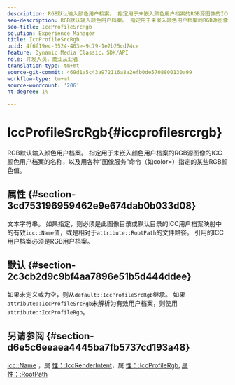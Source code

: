 ```yaml
---
description: RGB默认输入颜色用户档案。 指定用于未嵌入颜色用户档案的RGB源图像的ICC颜色用户档案的名称，以及用各种“图像服务”命令（如color=）指定的某些RGB颜色值。
seo-description: RGB默认输入颜色用户档案。 指定用于未嵌入颜色用户档案的RGB源图像的ICC颜色用户档案的名称，以及用各种“图像服务”命令（如color=）指定的某些RGB颜色值。
seo-title: IccProfileSrcRgb
solution: Experience Manager
title: IccProfileSrcRgb
uuid: 4f6f19ec-3524-403e-9c79-1e2b25cd74ce
feature: Dynamic Media Classic，SDK/API
role: 开发人员，商业从业者
translation-type: tm+mt
source-git-commit: 469d1a5c43a972116a8a2efb0de5708800130a99
workflow-type: tm+mt
source-wordcount: '206'
ht-degree: 1%

---
```



# IccProfileSrcRgb{#iccprofilesrcrgb}

RGB默认输入颜色用户档案。 指定用于未嵌入颜色用户档案的RGB源图像的ICC颜色用户档案的名称，以及用各种“图像服务”命令（如color=）指定的某些RGB颜色值。

## 属性 {#section-3cd753196959462e9e674dab0b033d08}

文本字符串。 如果指定，则必须是此图像目录或默认目录的ICC用户档案映射中的有效`icc::Name`值，或是相对于`attribute::RootPath`的文件路径。 引用的ICC用户档案必须是RGB用户档案。

## 默认 {#section-2c3cb2d9c9bf4aa7896e51b5d444ddee}

如果未定义或为空，则从`default::IccProfileSrcRgb`继承。 如果`attribute::IccProfileSrcRgb`未解析为有效用户档案，则使用`attribute::IccProfileRgb`。

## 另请参阅 {#section-d6e5c6eeaea4445ba7fb5737cd193a48}

[icc::Name](../../../../../is-api/image-catalog/image-serving-api-ref/c-image-catalog-reference/c-icc-profile-map-reference/r-name-icc.md#reference-9e7d3c8e35434981a3dfac66b8946cbe) ，属 [性：:IccRenderIntent](../../../../../is-api/image-catalog/image-serving-api-ref/c-image-catalog-reference/c-attributes-reference/r-iccrenderintent.md#reference-012f207f28bd4406a5368d23ed95a51f)，属 [性：:IccProfileRgb](../../../../../is-api/image-catalog/image-serving-api-ref/c-image-catalog-reference/c-attributes-reference/r-iccprofilergb.md#reference-3479e7daac54404f84b06b98ca07b9df), [属性：:RootPath](../../../../../is-api/image-catalog/image-serving-api-ref/c-image-catalog-reference/c-attributes-reference/r-rootpath.md#reference-17d57e5967be403b8408fa7214017494)
